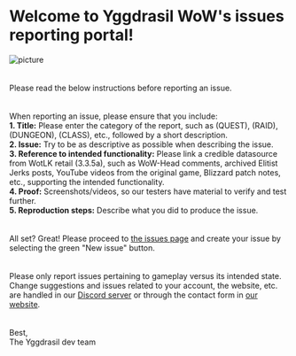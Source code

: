 # Welcome to Yggdrasil WoW's issues reporting portal!

![picture](https://yggdrasilwow.com/resources/BannerLogo.png)
<br><br><br>
Please read the below instructions before reporting an issue. 
<br><br><br>
When reporting an issue, please ensure that you include:  
**1. Title:** Please enter the category of the report, such as (QUEST), (RAID), (DUNGEON), (CLASS), etc., followed by a short description.  
**2. Issue:** Try to be as descriptive as possible when describing the issue.  
**3. Reference to intended functionality:** Please link a credible datasource from WotLK retail (3.3.5a), such as WoW-Head comments, archived Elitist Jerks posts, YouTube videos from the original game, Blizzard patch notes, etc., supporting the intended functionality.  
**4. Proof:** Screenshots/videos, so our testers have material to verify and test further.  
**5. Reproduction steps:** Describe what you did to produce the issue.  
<br><br>
All set? Great! Please proceed to [the issues page](Yggdrasil-WoW/issues) and create your issue by selecting the green "New issue" button.
<br><br><br>
Please only report issues pertaining to gameplay versus its intended state. Change suggestions and issues related to your account, the website, etc. are handled in our [Discord server](https://discord.gg/PCcCWFBdTQ) or through the contact form in [our website](https://yggdrasilwow.com/page/contact).
<br><br><br>
Best,  
The Yggdrasil dev team
